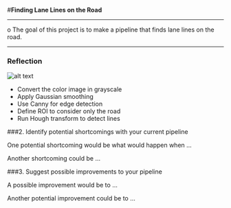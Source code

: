#**Finding Lane Lines on the Road** 



---

o
The goal of this project is to make a pipeline that finds lane lines on the road.


[//]: # (Image References)

[image1]: ./examples/grayscale.jpg "Grayscale"

---

### Reflection


![alt text][image1]

* Convert the color image in grayscale
* Apply Gaussian smoothing
* Use Canny for edge detection
* Define ROI to consider only the road
* Run Hough transform to detect lines




###2. Identify potential shortcomings with your current pipeline


One potential shortcoming would be what would happen when ... 

Another shortcoming could be ...


###3. Suggest possible improvements to your pipeline

A possible improvement would be to ...

Another potential improvement could be to ...
